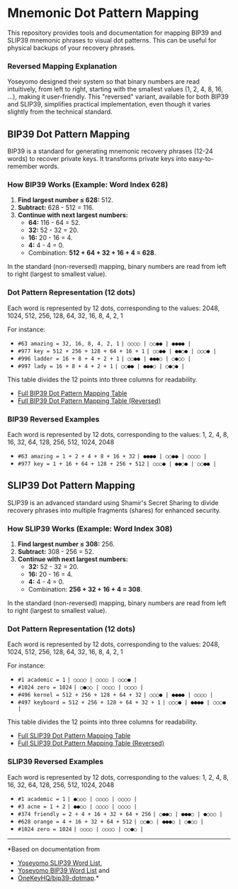 # Mnemonic Dot Pattern Mapping

This repository provides tools and documentation for mapping BIP39 and SLIP39 mnemonic phrases to visual dot patterns. This can be useful for physical backups of your recovery phrases.
### Reversed Mapping Explanation

Yoseyomo designed their system so that binary numbers are read intuitively, from left to right, starting with the smallest values (1, 2, 4, 8, 16, ...), making it user-friendly. This "reversed" variant, available for both BIP39 and SLIP39, simplifies practical implementation, even though it varies slightly from the technical standard.

## BIP39 Dot Pattern Mapping

BIP39 is a standard for generating mnemonic recovery phrases (12-24 words) to recover private keys. It transforms private keys into easy-to-remember words.

### How BIP39 Works (Example: Word Index 628)

1.  **Find largest number ≤ 628:** 512.
2.  **Subtract:** 628 - 512 = 116.
3.  **Continue with next largest numbers:**
    *   **64:** 116 - 64 = 52.
    *   **32:** 52 - 32 = 20.
    *   **16:** 20 - 16 = 4.
    *   **4:** 4 - 4 = 0.
    *   Combination: **512 + 64 + 32 + 16 + 4 = 628**.

In the standard (non-reversed) mapping, binary numbers are read from left to right (largest to smallest value).

### Dot Pattern Representation (12 dots)

Each word is represented by 12 dots, corresponding to the values:
2048, 1024, 512, 256, 128, 64, 32, 16, 8, 4, 2, 1

For instance:

*   `#63 amazing = 32, 16, 8, 4, 2, 1`
    `| ○○○○ | ○○●● | ●●●● |`
*   `#977 key = 512 + 256 + 128 + 64 + 16 + 1`
    `| ○○●● | ●●○● | ○○○● |`
*   `#996 ladder = 16 + 8 + 4 + 2 + 1`
    `| ○○●● | ●●●○ | ○●○○ |`
*   `#997 lady = 16 + 8 + 4 + 2 + 1`
    `| ○○●● | ●●●○ | ○●○● |`

This table divides the 12 points into three columns for readability.
- [Full BIP39 Dot Pattern Mapping Table](bip39-dot-pattern-mapping.md)
- [Full BIP39 Dot Pattern Mapping Table (Reversed)](bip39-dot-pattern-mapping-reversed.md)

### BIP39 Reversed Examples

Each word is represented by 12 dots, corresponding to the values:
1, 2, 4, 8, 16, 32, 64, 128, 256, 512, 1024, 2048

*   `#63 amazing = 1 + 2 + 4 + 8 + 16 + 32`
    `| ●●●● | ○○●● | ○○○○ |`
*   `#977 key = 1 + 16 + 64 + 128 + 256 + 512`
    `| ○○○● | ●●○● | ○○●● |`

## SLIP39 Dot Pattern Mapping

SLIP39 is an advanced standard using Shamir's Secret Sharing to divide recovery phrases into multiple fragments (shares) for enhanced security.

### How SLIP39 Works (Example: Word Index 308)

1.  **Find largest number ≤ 308:** 256.
2.  **Subtract:** 308 - 256 = 52.
3.  **Continue with next largest numbers:**
    *   **32:** 52 - 32 = 20.
    *   **16:** 20 - 16 = 4.
    *   **4:** 4 - 4 = 0.
    *   Combination: **256 + 32 + 16 + 4 = 308**.

In the standard (non-reversed) mapping, binary numbers are read from left to right (largest to smallest value).

### Dot Pattern Representation (12 dots)

Each word is represented by 12 dots, corresponding to the values:
2048, 1024, 512, 256, 128, 64, 32, 16, 8, 4, 2, 1

For instance:

*   `#1 academic = 1`
    `| ○○○○ | ○○○○ | ○○○● |`
*   `#1024 zero = 1024`
    `| ○●○○ | ○○○○ | ○○○○ |`
*   `#496 kernel = 512 + 256 + 128 + 64 + 32`
    `| ○○○● | ●●●● | ○○○○ |`
*   `#497 keyboard = 512 + 256 + 128 + 64 + 32 + 1`
    `| ○○○● | ●●●● | ○○○● |`

This table divides the 12 points into three columns for readability.
- [Full SLIP39 Dot Pattern Mapping Table](slip39-dot-pattern-mapping.md)
- [Full SLIP39 Dot Pattern Mapping Table (Reversed)](slip39-dot-pattern-mapping-reversed.md)

### SLIP39 Reversed Examples

Each word is represented by 12 dots, corresponding to the values:
1, 2, 4, 8, 16, 32, 64, 128, 256, 512, 1024, 2048

*   `#1 academic = 1`
    `| ●○○○ | ○○○○ | ○○○○ |`
*   `#3 acne = 1 + 2`
    `| ●●○○ | ○○○○ | ○○○○ |`
*   `#374 friendly = 2 + 4 + 16 + 32 + 64 + 256`
    `| ○●●○ | ●●●○ | ●○○○ |`
*   `#628 orange = 4 + 16 + 32 + 64 + 512`
    `| ○○●○ | ●●●○ | ○●○○ |`
*   `#1024 zero = 1024`
    `| ○○○○ | ○○○○ | ○○●○ |`

---
*Based on documentation from 
- [Yoseyomo SLIP39 Word List](https://www.yoseyomo.com/en/pages/slip39-word-list), 
- [Yoseyomo BIP39 Word List](https://www.yoseyomo.com/en/pages/bip39-word-list) and 
- [OneKeyHQ/bip39-dotmap](https://github.com/OneKeyHQ/bip39-dotmap).*